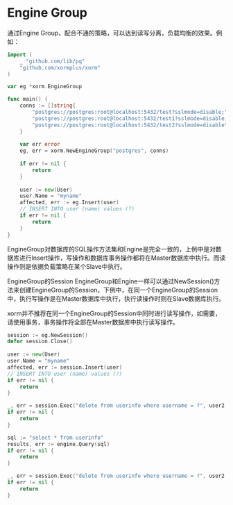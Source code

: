 # Engine Group

通过Engine Group，配合不通的策略，可以达到读写分离，负载均衡的效果。例如：

```Go
import (
    _ "github.com/lib/pq"
    "github.com/xormplus/xorm"
)

var eg *xorm.EngineGroup

func main() {
	conns := []string{
		"postgres://postgres:root@localhost:5432/test?sslmode=disable;",
		"postgres://postgres:root@localhost:5432/test1?sslmode=disable;",
		"postgres://postgres:root@localhost:5432/test2?sslmode=disable",
	}
    
    var err error
	eg, err = xorm.NewEngineGroup("postgres", conns)
    
    if err != nil {
		return
	}
    
    user := new(User)
	user.Name = "myname"
	affected, err := eg.Insert(user)
	// INSERT INTO user (name) values (?)
    if err != nil {
		return
	}
}
```

EngineGroup对数据库的SQL操作方法集和Engine是完全一致的，上例中是对数据库进行Insert操作，写操作和数据库事务操作都将在Master数据库中执行。而读操作则是依据负载策略在某个Slave中执行。

EngineGroup的Session
EngineGroup和Engine一样可以通过NewSession()方法来创建EngineGroup的Session，下例中，在同一个EngineGroup的Session中，执行写操作是在Master数据库中执行，执行读操作时则在Slave数据库执行。

xorm并不推荐在同一个EngineGroup的Session中同时进行读写操作，如需要，请使用事务，事务操作将全部在Master数据库中执行读写操作。

```Go
session := eg.NewSession()
defer session.Close()
    
user := new(User)
user.Name = "myname"
affected, err := session.Insert(user)
// INSERT INTO user (name) values (?)
if err != nil {
	return
}

_, err = session.Exec("delete from userinfo where username = ?", user2.Username)
if err != nil {
    return
}

sql := "select * from userinfo"
results, err := engine.Query(sql)
if err != nil {
    return
}

_, err = session.Exec("delete from userinfo where username = ?", user2.Username)
if err != nil {
    return
}
```